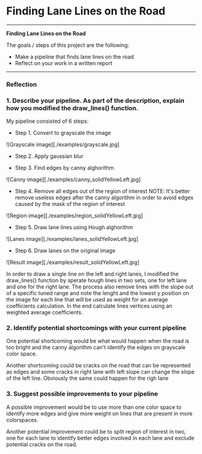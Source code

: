 # **Finding Lane Lines on the Road** 

---

**Finding Lane Lines on the Road**

The goals / steps of this project are the following:
* Make a pipeline that finds lane lines on the road
* Reflect on your work in a written report


[//]: # (Image References)

[image1]: ./examples/grayscale.jpg "Grayscale"

---

### Reflection

### 1. Describe your pipeline. As part of the description, explain how you modified the draw_lines() function.

My pipeline consisted of 6 steps:

- Step 1. Convert to grayscale the image

![Grayscale image][./examples/grayscale.jpg]

- Step 2. Apply gaussian blur

- Step 3. Find edges by canny alghorithm

![Canny image][./examples/canny_solidYellowLeft.jpg]

- Step 4. Remove all edges out of the region of interest
    NOTE: It's better remove useless edges after the canny algorithm in order to avoid edges caused by the mask of the region of interest
    
![Region image][./examples/region_solidYellowLeft.jpg]

- Step 5. Draw lane lines using Hough alghorithm

![Lanes image][./examples/lanes_solidYellowLeft.jpg]

- Step 6. Draw lanes on the original image

![Result image][./examples/result_solidYellowLeft.jpg]

In order to draw a single line on the left and right lanes, I modified the draw_lines() function by sperate hough lines in two sets, one for left lane and one for the right lane. The process also remove lines with the slope out of a specific tuned range and note the lenght and the lowest y position on the image for each line that will be used as weight for an average   coefficients calculation. In the end calculate lines vertices using an weighted average coefficients.


### 2. Identify potential shortcomings with your current pipeline


One potential shortcoming would be what would happen when the road is too bright and the canny algorithm can't identify the edges on grayscale color space.

Another shortcoming could be cracks on the road that can be represented as edges and some cracks in right lane with left slope can change the slope of the left line. Obviously the same could happen for the righ lane


### 3. Suggest possible improvements to your pipeline

A possible improvement would be to use more than one color space to identify more edges and give more weight on lines that are present in more colorspaces.

Another potential improvement could be to split region of interest in two, one for each lane to identify better edges involved in each lane and exclude potential cracks on the road.
